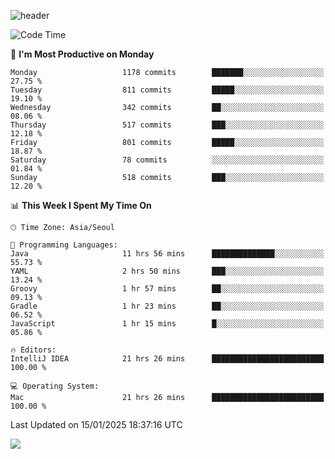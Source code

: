![header](https://capsule-render.vercel.app/api?type=Egg&color=timeAuto&height=300&section=header&text=PoPo&fontSize=90&animation=fadeIn)

  <!--START_SECTION:waka-->
![Code Time](http://img.shields.io/badge/Code%20Time-2%2C317%20hrs%2057%20mins-blue)

📅 **I'm Most Productive on Monday** 

```text
Monday                   1178 commits        ███████░░░░░░░░░░░░░░░░░░   27.75 % 
Tuesday                  811 commits         █████░░░░░░░░░░░░░░░░░░░░   19.10 % 
Wednesday                342 commits         ██░░░░░░░░░░░░░░░░░░░░░░░   08.06 % 
Thursday                 517 commits         ███░░░░░░░░░░░░░░░░░░░░░░   12.18 % 
Friday                   801 commits         █████░░░░░░░░░░░░░░░░░░░░   18.87 % 
Saturday                 78 commits          ░░░░░░░░░░░░░░░░░░░░░░░░░   01.84 % 
Sunday                   518 commits         ███░░░░░░░░░░░░░░░░░░░░░░   12.20 % 
```


📊 **This Week I Spent My Time On** 

```text
🕑︎ Time Zone: Asia/Seoul

💬 Programming Languages: 
Java                     11 hrs 56 mins      ██████████████░░░░░░░░░░░   55.73 % 
YAML                     2 hrs 50 mins       ███░░░░░░░░░░░░░░░░░░░░░░   13.24 % 
Groovy                   1 hr 57 mins        ██░░░░░░░░░░░░░░░░░░░░░░░   09.13 % 
Gradle                   1 hr 23 mins        ██░░░░░░░░░░░░░░░░░░░░░░░   06.52 % 
JavaScript               1 hr 15 mins        █░░░░░░░░░░░░░░░░░░░░░░░░   05.86 % 

🔥 Editors: 
IntelliJ IDEA            21 hrs 26 mins      █████████████████████████   100.00 % 

💻 Operating System: 
Mac                      21 hrs 26 mins      █████████████████████████   100.00 % 
```


 Last Updated on 15/01/2025 18:37:16 UTC
<!--END_SECTION:waka-->



<img src="https://capsule-render.vercel.app/api?type=Egg&color=timeAuto&height=300&section=footer&text=PoPo&fontSize=90&animation=fadeIn&reversal=true" />
